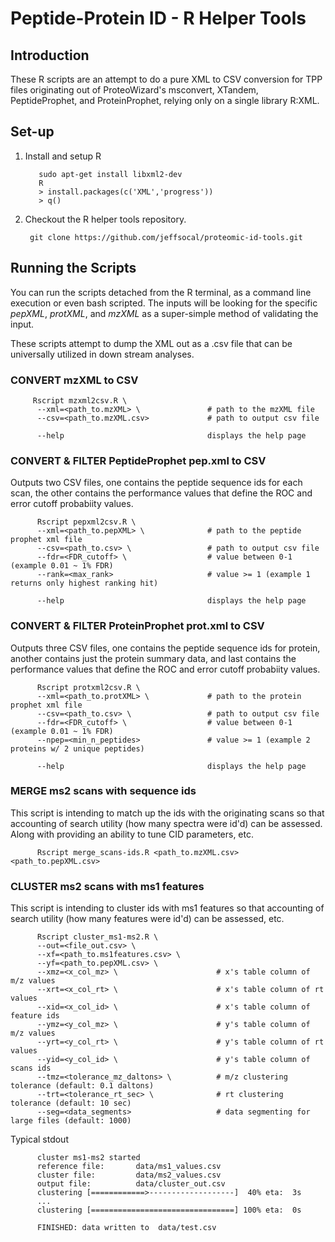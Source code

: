 # Peptide-Protein ID - R Helper Tools

## Introduction
These R scripts are an attempt to do a pure XML to CSV conversion for TPP files originating out of ProteoWizard's msconvert, XTandem, PeptideProphet, and ProteinProphet, relying only on a single library R:XML. 

## Set-up

1. Install and setup R

          sudo apt-get install libxml2-dev  
          R
          > install.packages(c('XML','progress'))
          > q()

2. Checkout the R helper tools repository.

        git clone https://github.com/jeffsocal/proteomic-id-tools.git
        
## Running the Scripts
You can run the scripts detached from the R terminal, as a command line execution or even bash scripted. The inputs will be looking for the specific _pepXML_, _protXML_, and _mzXML_ as a super-simple method of validating the input.

These scripts attempt to dump the XML out as a .csv file that can be universally utilized in down stream analyses. 

### CONVERT mzXML to CSV

         Rscript mzxml2csv.R \
          --xml=<path_to.mzXML> \               # path to the mzXML file
          --csv=<path_to.mzXML.csv>             # path to output csv file
          
          --help                                displays the help page

### CONVERT & FILTER PeptideProphet pep.xml to CSV
Outputs two CSV files, one contains the peptide sequence ids for each scan, the other contains the performance values that define the ROC and error cutoff probabiity values.

          Rscript pepxml2csv.R \
          --xml=<path_to.pepXML> \              # path to the peptide prophet xml file
          --csv=<path_to.csv> \                 # path to output csv file
          --fdr=<FDR_cutoff> \                  # value between 0-1 (example 0.01 ~ 1% FDR) 
          --rank=<max_rank>                     # value >= 1 (example 1 returns only highest ranking hit)
          
          --help                                displays the help page
          
### CONVERT & FILTER ProteinProphet prot.xml to CSV
Outputs three CSV files, one contains the peptide sequence ids for protein, another contains just the protein summary data, and last contains the performance values that define the ROC and error cutoff probabiity values.

          Rscript protxml2csv.R \
          --xml=<path_to.protXML> \             # path to the protein prophet xml file
          --csv=<path_to.csv> \                 # path to output csv file
          --fdr=<FDR_cutoff> \                  # value between 0-1 (example 0.01 ~ 1% FDR)
          --npep=<min_n_peptides>               # value >= 1 (example 2 proteins w/ 2 unique peptides)
          
          --help                                displays the help page
          

### MERGE ms2 scans with sequence ids
This script is intending to match up the ids with the originating scans so that accounting of search utility (how many spectra were id'd) can be assessed. Along with providing an ability to tune CID parameters, etc. 

          Rscript merge_scans-ids.R <path_to.mzXML.csv> <path_to.pepXML.csv>

### CLUSTER ms2 scans with ms1 features
This script is intending to cluster ids with ms1 features so that accounting of search utility (how many features were id'd) can be assessed, etc. 

          Rscript cluster_ms1-ms2.R \
          --out=<file_out.csv> \
          --xf=<path_to.ms1features.csv> \
          --yf=<path_to.pepXML.csv> \
          --xmz=<x_col_mz> \                      # x's table column of m/z values
          --xrt=<x_col_rt> \                      # x's table column of rt values
          --xid=<x_col_id> \                      # x's table column of feature ids
          --ymz=<y_col_mz> \                      # y's table column of m/z values
          --yrt=<y_col_rt> \                      # y's table column of rt values
          --yid=<y_col_id> \                      # y's table column of scans ids
          --tmz=<tolerance_mz_daltons> \          # m/z clustering tolerance (default: 0.1 daltons)
          --trt=<tolerance_rt_sec> \              # rt clustering tolerance (default: 10 sec)
          --seg=<data_segments>                   # data segmenting for large files (default: 1000)
          
Typical stdout 

          cluster ms1-ms2 started
          reference file:       data/ms1_values.csv
          cluster file:         data/ms2_values.csv
          output file:          data/cluster_out.csv
          clustering [============>-------------------]  40% eta:  3s
          ...
          clustering [================================] 100% eta:  0s
           
          FINISHED: data written to  data/test.csv
          
          
